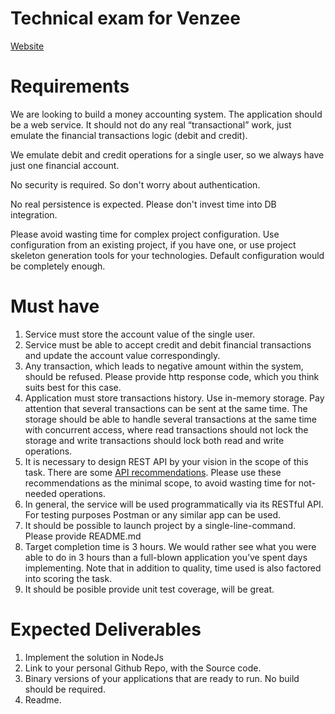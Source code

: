 # Technical exam for Venzee

[Website](https://venzee.com/)

# Requirements
We are looking to build a money accounting system. The application should be a web service. It should not do any real “transactional” work, just emulate the financial transactions logic (debit and credit).

We emulate debit and credit operations for a single user, so we always have just one financial account.

No security is required. So don't worry about authentication.

No real persistence is expected. Please don't invest time into DB integration.

Please avoid wasting time for complex project configuration. Use configuration from an existing project, if you have one, or use project skeleton generation tools for your technologies. Default configuration would be completely enough.

# Must have

  1. Service must store the account value of the single user.
  2. Service must be able to accept credit and debit financial transactions and update the account value correspondingly.
  3. Any transaction, which leads to negative amount within the system, should be refused. Please provide http response code, which you think suits best for this case.
  4. Application must store transactions history. Use in-memory storage. Pay attention that several transactions can be sent at the same time. The storage should be able to handle several transactions at the same time with concurrent access, where read transactions should not lock the storage and write transactions should lock both read and write operations.
  5. It is necessary to design REST API by your vision in the scope of this task. There are some [API recommendations](https://github.com/venzee/vz-technical-exam/blob/master/resources/swagger.json). Please use these recommendations as the minimal scope, to avoid wasting time for not-needed operations.
  6. In general, the service will be used programmatically via its RESTful API. For testing purposes Postman or any similar app can be used.
  7. It should be possible to launch project by a single-line-command. Please provide README.md
  8. Target completion time is 3 hours. We would rather see what you were able to do in 3 hours than a full-blown application you’ve spent days implementing. Note that in addition to quality, time used is also factored into scoring the task.
  9. It should be posible provide unit test coverage, will be great.

# Expected Deliverables
  1. Implement the solution in NodeJs
  2. Link to your personal Github Repo, with the Source code.
  3. Binary versions of your applications that are ready to run. No build should be required.
  4. Readme.
